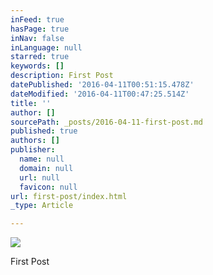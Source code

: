 ```yaml
---
inFeed: true
hasPage: true
inNav: false
inLanguage: null
starred: true
keywords: []
description: First Post
datePublished: '2016-04-11T00:51:15.478Z'
dateModified: '2016-04-11T00:47:25.514Z'
title: ''
author: []
sourcePath: _posts/2016-04-11-first-post.md
published: true
authors: []
publisher:
  name: null
  domain: null
  url: null
  favicon: null
url: first-post/index.html
_type: Article

---
```

![](https://the-grid-user-content.s3-us-west-2.amazonaws.com/6f798019-46f5-427d-863f-9531b5c83e38.jpg)

First Post